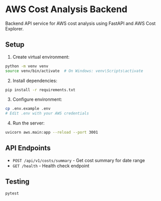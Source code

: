 # AWS Cost Analysis Backend

Backend API service for AWS cost analysis using FastAPI and AWS Cost Explorer.

## Setup

1. Create virtual environment:
```bash
python -m venv venv
source venv/bin/activate  # On Windows: venv\Scripts\activate
```

2. Install dependencies:
```bash
pip install -r requirements.txt
```

3. Configure environment:
```bash
cp .env.example .env
# Edit .env with your AWS credentials
```

4. Run the server:
```bash
uvicorn aws.main:app --reload --port 3001
```

## API Endpoints

- `POST /api/v1/costs/summary` - Get cost summary for date range
- `GET /health` - Health check endpoint

## Testing

```bash
pytest
```
